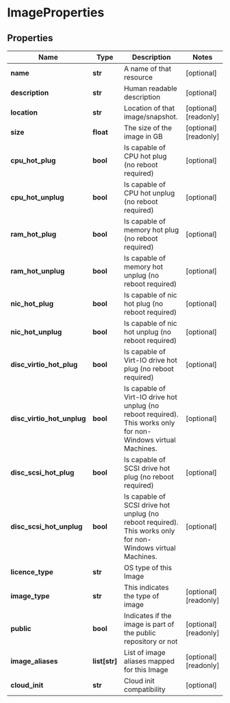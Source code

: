 # ImageProperties

## Properties
| Name | Type | Description | Notes |
| ------------ | ------------- | ------------- | ------------- |
| **name** | **str** | A name of that resource | [optional]  |
| **description** | **str** | Human readable description | [optional]  |
| **location** | **str** | Location of that image/snapshot.  | [optional] [readonly]  |
| **size** | **float** | The size of the image in GB | [optional] [readonly]  |
| **cpu_hot_plug** | **bool** | Is capable of CPU hot plug (no reboot required) | [optional]  |
| **cpu_hot_unplug** | **bool** | Is capable of CPU hot unplug (no reboot required) | [optional]  |
| **ram_hot_plug** | **bool** | Is capable of memory hot plug (no reboot required) | [optional]  |
| **ram_hot_unplug** | **bool** | Is capable of memory hot unplug (no reboot required) | [optional]  |
| **nic_hot_plug** | **bool** | Is capable of nic hot plug (no reboot required) | [optional]  |
| **nic_hot_unplug** | **bool** | Is capable of nic hot unplug (no reboot required) | [optional]  |
| **disc_virtio_hot_plug** | **bool** | Is capable of Virt-IO drive hot plug (no reboot required) | [optional]  |
| **disc_virtio_hot_unplug** | **bool** | Is capable of Virt-IO drive hot unplug (no reboot required). This works only for non-Windows virtual Machines. | [optional]  |
| **disc_scsi_hot_plug** | **bool** | Is capable of SCSI drive hot plug (no reboot required) | [optional]  |
| **disc_scsi_hot_unplug** | **bool** | Is capable of SCSI drive hot unplug (no reboot required). This works only for non-Windows virtual Machines. | [optional]  |
| **licence_type** | **str** | OS type of this Image |  |
| **image_type** | **str** | This indicates the type of image | [optional] [readonly]  |
| **public** | **bool** | Indicates if the image is part of the public repository or not | [optional] [readonly]  |
| **image_aliases** | **list[str]** | List of image aliases mapped for this Image | [optional] [readonly]  |
| **cloud_init** | **str** | Cloud init compatibility | [optional]  |


